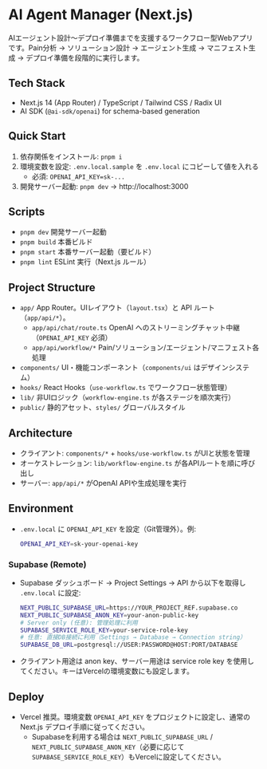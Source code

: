 # AI Agent Manager (Next.js)

AIエージェント設計〜デプロイ準備までを支援するワークフロー型Webアプリです。Pain分析 → ソリューション設計 → エージェント生成 → マニフェスト生成 → デプロイ準備を段階的に実行します。

## Tech Stack
- Next.js 14 (App Router) / TypeScript / Tailwind CSS / Radix UI
- AI SDK (`@ai-sdk/openai`) for schema-based generation

## Quick Start
1. 依存関係をインストール: `pnpm i`
2. 環境変数を設定: `.env.local.sample` を `.env.local` にコピーして値を入れる
   - 必須: `OPENAI_API_KEY=sk-...`
3. 開発サーバー起動: `pnpm dev` → http://localhost:3000

## Scripts
- `pnpm dev` 開発サーバー起動
- `pnpm build` 本番ビルド
- `pnpm start` 本番サーバー起動（要ビルド）
- `pnpm lint` ESLint 実行（Next.js ルール）

## Project Structure
- `app/` App Router。UIレイアウト（`layout.tsx`）と API ルート（`app/api/*`）。
  - `app/api/chat/route.ts` OpenAI へのストリーミングチャット中継（`OPENAI_API_KEY` 必須）
  - `app/api/workflow/*` Pain/ソリューション/エージェント/マニフェスト各処理
- `components/` UI・機能コンポーネント（`components/ui` はデザインシステム）
- `hooks/` React Hooks（`use-workflow.ts` でワークフロー状態管理）
- `lib/` 非UIロジック（`workflow-engine.ts` が各ステージを順次実行）
- `public/` 静的アセット、`styles/` グローバルスタイル

## Architecture
- クライアント: `components/*` + `hooks/use-workflow.ts` がUIと状態を管理
- オーケストレーション: `lib/workflow-engine.ts` が各APIルートを順に呼び出し
- サーバー: `app/api/*` がOpenAI APIや生成処理を実行

## Environment
- `.env.local` に `OPENAI_API_KEY` を設定（Git管理外）。例:
  ```bash
  OPENAI_API_KEY=sk-your-openai-key
  ```

### Supabase (Remote)
- Supabase ダッシュボード → Project Settings → API から以下を取得し `.env.local` に設定:
  ```bash
  NEXT_PUBLIC_SUPABASE_URL=https://YOUR_PROJECT_REF.supabase.co
  NEXT_PUBLIC_SUPABASE_ANON_KEY=your-anon-public-key
  # Server only (任意): 管理処理に利用
  SUPABASE_SERVICE_ROLE_KEY=your-service-role-key
  # 任意: 直接DB接続に利用（Settings → Database → Connection string）
  SUPABASE_DB_URL=postgresql://USER:PASSWORD@HOST:PORT/DATABASE
  ```
- クライアント用途は anon key、サーバー用途は service role key を使用してください。キーはVercelの環境変数にも設定します。

## Deploy
- Vercel 推奨。環境変数 `OPENAI_API_KEY` をプロジェクトに設定し、通常の Next.js デプロイ手順に従ってください。
  - Supabaseを利用する場合は `NEXT_PUBLIC_SUPABASE_URL` / `NEXT_PUBLIC_SUPABASE_ANON_KEY`（必要に応じて `SUPABASE_SERVICE_ROLE_KEY`）もVercelに設定してください。
